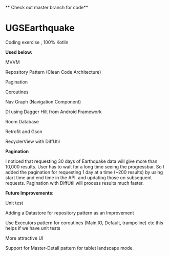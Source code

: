 ** Check out master branch for code**

# UGSEarthquake
Coding exercise , 100% Kotlin

**Used below:**

MVVM

Repository Pattern (Clean Code Architecture)

Pagination

Coroutines

Nav Graph (Navigation Component)

DI using Dagger Hilt from Android Framework

Room Database

Retrofit and Gson

RecyclerView with DiffUtil

**Pagination**


I noticed that requesting 30 days of Earthquake data will give more than 10,000 results. User has to wait for a long time seeing the progressbar.
So I added the pagination for requesting 1 day at a time (~200 results) by using start time and end time in the API. and updating those on subsequent requests.
Pagination with DiffUtil will process results much faster.


**Future Improvements:**


Unit test

Adding a Datastore for repository pattern as an Improvement

Use Executors pattern for coroutines (Main,IO, Default, trampoline) etc this helps if we have unit tests

More attractive UI

Support for Master-Detail pattern for tablet landscape mode.
